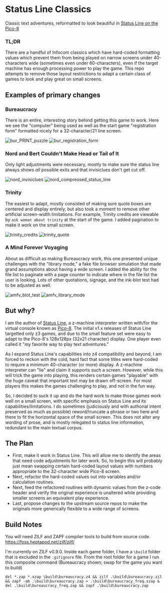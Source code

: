 # Status Line Classics
Classic text adventures, reformatted to look beautiful in [Status Line on the Pico-8](https://christopherdrum.itch.io/statusline)

### TL;DR
There are a handful of Infocom classics which have hard-coded formatting values which prevent them from being played on narrow screens under 40-characters wide (sometimes even under 60-characters), even if the target machine has enough processing power to play the game. This repo attempts to remove those layout restrictions to adapt a certain class of games to look and play great on small screens.

## Examples of primary changes

### Bureaucracy
There is an entire, interesting story behind getting this game to work. Here we see the "computer" being used as well as the start game "registration form" formatted nicely for a 32-character/21 line screen.

![bur_PRINT_puzzle](https://user-images.githubusercontent.com/320377/159106612-55df7c18-a9a4-4c5c-91e4-5074b836891e.png)
![bur_registration_form](https://user-images.githubusercontent.com/320377/159106613-f9529245-aec2-4245-b156-79bda32d6bfb.png)

### Nord and Bert Couldn't Make Head or Tail of It
Only light adjustments were necessary, mostly to make sure the status line always shows *all* possible exits and that invisiclues don't get cut off.

![nord_invisiclues](https://user-images.githubusercontent.com/320377/159106614-f3d051f8-c5c7-4ae1-97e1-2fafb847334d.png)
![nord_compressed_status_line](https://user-images.githubusercontent.com/320377/159106615-490ae6af-83a1-462b-af38-ad0613a43ec6.png)

### Trinity
The easiest to adapt, mostly consisted of making sure quote boxes are centered and display entirely, but also took a moment to remove other artificial screen-width limitations. For example, Trinity credits are viewable by `ask woman about trinity` at the start of the game. I added pagination to make it work on the small screen.

![trinity_credits](https://user-images.githubusercontent.com/320377/159106616-bc0c4c06-b5a0-462b-8ace-4ebd8899f0c4.png)
![trinity_quote](https://user-images.githubusercontent.com/320377/159106617-fca1c7b8-701d-4028-98fe-54c644495fd6.png)

### A Mind Forever Voyaging
About as difficult as making Bureaucracy work, this one presented unique challenges with the "library mode," a fake file browser simulation that made grand assumptions about having a wide screen. I added the ability for the file list to paginate with a page counter to indicate where in the file list the user is looking. Lots of other quotations, signage, and the ink-blot test had to be adjusted as well.

![amfv_blot_test](https://user-images.githubusercontent.com/320377/159106619-2c9b8a96-9428-476b-a3f8-852df79bdb88.png)
![amfv_library_mode](https://user-images.githubusercontent.com/320377/159106620-d8203d0c-2e4b-4b00-9e7b-fb820fa86337.png)


## But why?
I am the author of [Status Line](https://christopherdrum.itch.io/statusline), a z-machine interpreter written with/for the virtual console known as [Pico-8](https://www.lexaloffle.com/pico-8.php). The initial v1.x releases of Status Line targetted only z3 games, and due to the small feature set were easy to adapt to the Pico-8's 128x128px (32x21 character) display. One player even called it "my favorite way to play text adventures."

As I expand Status Line's capabilities into z4 compatibility and beyond, I am forced to reckon with the cold, hard fact that some titles were hard-coded to require a minimum 40-character (or more) display. A z-machine interpreter can "lie" and claim it supports such a screen. However, while this will trick the game into playing, this renders certain games "playable" with the huge caveat that important text may be drawn off-screen. For most players this makes the games challenging to play, and not in the fun way.

So, I decided to suck it up and do the hard work to make those games work well on a small screen, with specific emphasis on Status Line and its capabilities/limitations. I do sometimes (judiciously and with authorial intent preserved as much as possible) reword/truncate a phrase or two here and there to fit the horizontal space of the small screen. This does not alter any wording of prose, and is mostly relegated to status line information, redundant to the main textual corpus.

## The Plan
* First, make it work in Status Line. This will allow me to identify the areas that need code adjustments for later work. So, to begin this will probably just mean swapping certain hard-coded layout values with numbers appropriate to the 32-character wide Pico-8 screen.
* Next, refactor the hard-coded values out into variables and/or calculation routines.
* Next, feed the refactored routines with dynamic values from the z-code header and verify the original experience is unaltered while providing smaller screens an equivalent play experience.
* Last, propose changes to the upstream source repos to make the originals more generically flexible to a wide range of screens.

## Build Notes
You will need ZILF and ZAPF compiler tools to build from source code.
https://foss.heptapod.net/zilf/zilf/

I'm currently on ZILF v0.9.0. Inside each game folder, I have a `\build` folder that is excluded in the `.gitignore` file. From the root folder for a game I run this composite command (Bureaucracy shown; swap for the game you want to build)
```
del *.zap *.xzap \build\bureaucracy.z4 && zilf .\build\bureaucracy.zil && zapf -ab .\build\bureaucracy.zap > .\build\bureaucracy_freq.xzap & del .\build\bureaucracy_freq.zap && zapf .\build\bureaucracy.zap
```
